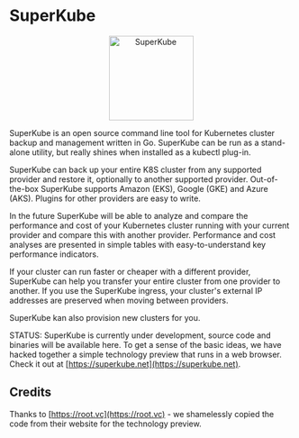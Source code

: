 # SuperKube

<p align="center">
<img src="https://superkube.net/images/superkube.svg" width="150" alt="SuperKube">
</p>

SuperKube is an open source command line tool for Kubernetes cluster backup and management written in Go.
SuperKube can be run as a stand-alone utility, but really shines when
installed as a kubectl plug-in.

SuperKube can back up your entire K8S cluster from any supported provider and restore it, optionally to another supported provider. Out-of-the-box SuperKube supports Amazon (EKS), Google (GKE) and Azure (AKS). Plugins for other providers are easy to write.

In the future SuperKube will be able to analyze and compare the performance and cost of your Kubernetes cluster running with your current provider and compare this with another provider. 
Performance and cost analyses are presented in simple tables with easy-to-understand key performance indicators.

If your cluster can run faster or cheaper with a different provider, SuperKube can help you transfer your entire cluster from one provider to another.
If you use the SuperKube ingress, your cluster's external IP addresses are preserved when moving between providers.

SuperKube kan also provision new clusters for you.

STATUS: SuperKube is currently under development, source code and binaries will be available here. To get a sense of the basic ideas, we have hacked together a simple technology preview that runs in a web browser. Check it out at [https://superkube.net](https://superkube.net).

## Credits
Thanks to [https://root.vc](https://root.vc) - we shamelessly copied the code from their website for the technology preview.
